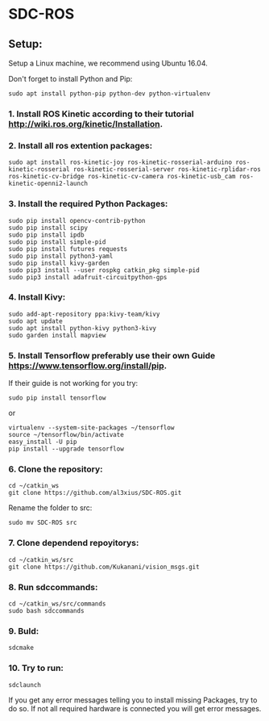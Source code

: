 # SDC-ROS


## Setup:

Setup a Linux machine, we recommend using Ubuntu 16.04.

Don't forget to install Python and Pip:

```sudo apt install python-pip python-dev python-virtualenv```

### 1. Install ROS Kinetic according to their tutorial http://wiki.ros.org/kinetic/Installation.

### 2. Install all ros extention packages:

```sudo apt install ros-kinetic-joy ros-kinetic-rosserial-arduino ros-kinetic-rosserial ros-kinetic-rosserial-server ros-kinetic-rplidar-ros ros-kinetic-cv-bridge ros-kinetic-cv-camera ros-kinetic-usb_cam ros-kinetic-openni2-launch```


### 3. Install the required Python Packages:

```
sudo pip install opencv-contrib-python
sudo pip install scipy
sudo pip install ipdb
sudo pip install simple-pid
sudo pip install futures requests
sudo pip install python3-yaml
sudo pip install kivy-garden
sudo pip3 install --user rospkg catkin_pkg simple-pid
sudo pip3 install adafruit-circuitpython-gps
```


### 4. Install Kivy:

```
sudo add-apt-repository ppa:kivy-team/kivy
sudo apt update
sudo apt install python-kivy python3-kivy
sudo garden install mapview
```

### 5. Install Tensorflow preferably use their own Guide https://www.tensorflow.org/install/pip.
    
If their guide is not working for you try:

```sudo pip install tensorflow```

or

```
virtualenv --system-site-packages ~/tensorflow
source ~/tensorflow/bin/activate
easy_install -U pip
pip install --upgrade tensorflow
```

### 6. Clone the repository:
    
```
cd ~/catkin_ws
git clone https://github.com/al3xius/SDC-ROS.git
```

Rename the folder to src:

```sudo mv SDC-ROS src```

### 7. Clone dependend repoyitorys:
    
```
cd ~/catkin_ws/src
git clone https://github.com/Kukanani/vision_msgs.git
```

### 8. Run sdccommands:
    
```
cd ~/catkin_ws/src/commands
sudo bash sdccommands
```

### 9. Buld:
    
```sdcmake```

### 10. Try to run:
    
```sdclaunch```

If you get any error messages telling you to install missing Packages, try to do so.
If not all required hardware is connected you will get error messages.